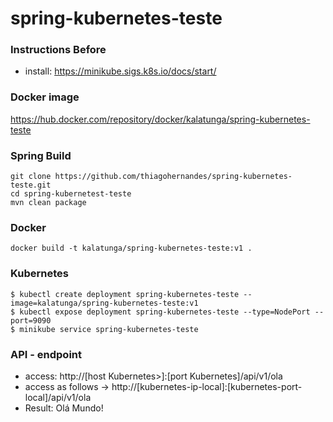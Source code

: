 # spring-kubernetes-teste

### Instructions Before 

- install: https://minikube.sigs.k8s.io/docs/start/

### Docker image
https://hub.docker.com/repository/docker/kalatunga/spring-kubernetes-teste

### Spring Build
```
git clone https://github.com/thiagohernandes/spring-kubernetes-teste.git
cd spring-kubernetest-teste
mvn clean package
```

### Docker
```
docker build -t kalatunga/spring-kubernetes-teste:v1 .
```

### Kubernetes
``` 
$ kubectl create deployment spring-kubernetes-teste --image=kalatunga/spring-kubernetes-teste:v1
$ kubectl expose deployment spring-kubernetes-teste --type=NodePort --port=9090
$ minikube service spring-kubernetes-teste
```

### API - endpoint

- access: http://[host Kubernetes>]:[port Kubernetes]/api/v1/ola
- access as follows -> http://[kubernetes-ip-local]:[kubernetes-port-local]/api/v1/ola
- Result: Olá Mundo!
